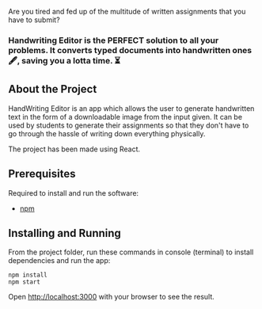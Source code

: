 Are you tired and fed up of the multitude of written assignments that you have to submit?

### Handwriting Editor is the PERFECT solution to all your problems. It converts typed documents into handwritten ones 🖋, saving you a lotta time. ⏳


## About the Project
HandWriting Editor is an app which allows the user to generate handwritten text in the form of a downloadable image from the input given. It can be used by students to generate their assignments so that they don't have to go through the hassle of writing down everything physically.

The project has been made using React.

## Prerequisites

Required to install and run the software:

-   [npm](https://www.npmjs.com/get-npm)

## Installing and Running
From the project folder, run these commands in console (terminal) to install dependencies and run the app:
```
npm install
npm start
```
Open [http://localhost:3000](http://localhost:3000/) with your browser to see the result.

